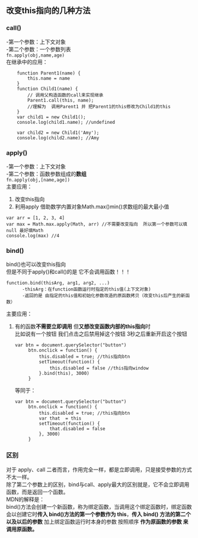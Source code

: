 ## 改变this指向的几种方法
### call()
-第一个参数：上下文对象     
-第二个参数：一个参数列表     
```fn.apply(obj,name,age)   ```    
在继承中的应用：    
```
    function Parent1(name) {
        this.name = name
    }
    function Child1(name) {
        // 调用父构造函数的call来实现继承
        Parent1.call(this, name); 
        //理解为  调用Parent1 并 把Parent1的this修改为Child1的this 
    }
    var child1 = new Child1();
    console.log(child1.name); //undefined

    var child2 = new Child1('Amy');
    console.log(child2.name); //Amy
```
            
### apply()
-第一个参数：上下文对象    
-第二个参数：函数参数组成的**数组**       
```fn.apply(obj,[name,age])   ```    
主要应用：   
1. 改变this指向
2. 利用apply 借助数学内置对象Math.max()min()求数组的最大最小值
```
var arr = [1, 2, 3, 4]
var max = Math.max.apply(Math, arr) //不需要改变指向  所以第一个参数可以填null 最好填Math
console.log(max) //4
```

### bind()
 bind()也可以改变this指向    
但是不同于apply()和call()的是 它不会调用函数！！！
```
function.bind(thisArg, arg1, arg2, ...)
      -thisArg：在function函数运行时指定的this值(上下文对象)
      -返回的是 由指定的this值和初始化参数改造的原函数拷贝（改变this后产生的新函数）
```   
 主要应用：    
1. 有的函数**不需要立即调用** 但**又想改变函数内部的this指向**时    
   比如说有一个按钮 我们点击之后禁用掉这个按钮 3秒之后重新开启这个按钮
   ```
   var btn = document.querySelector("button")
        btn.onclick = function() {
            this.disabled = true; //this指向btn
            setTimeout(function() {
                this.disabled = false //this指向window
            }.bind(this), 3000)
        }
   ```
   等同于：   

   ```
   var btn = document.querySelector("button")
        btn.onclick = function() {
            this.disabled = true; //this指向btn
            var that  = this
            setTimeout(function() {
                that.disabled = false    
            }, 3000)
        }
   ```  


### 区别
对于 apply、call 二者而言，作用完全一样，都是立即调用，只是接受参数的方式不太一样。   
除了第二个参数上的区别，bind与call、apply最大的区别就是，它不会立即调用函数，而是返回一个函数。   
MDN的解释是：   
bind()方法会创建一个新函数，称为绑定函数，当调用这个绑定函数时，绑定函数会以创建它时**传入 bind()方法的第一个参数作为 this**，**传入 bind() 方法的第二个以及以后的参数** 加上绑定函数运行时本身的参数 按照顺序 **作为原函数的参数 来调用原函数。**